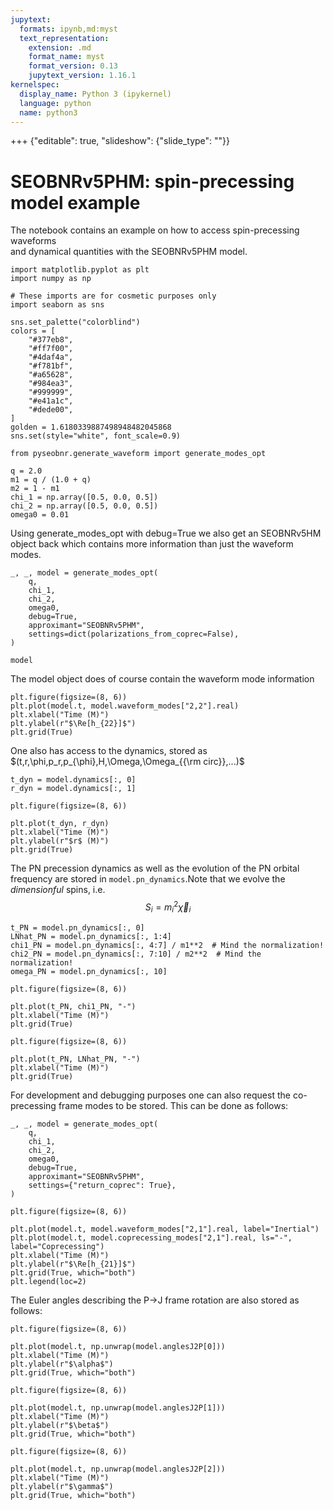 ```yaml
---
jupytext:
  formats: ipynb,md:myst
  text_representation:
    extension: .md
    format_name: myst
    format_version: 0.13
    jupytext_version: 1.16.1
kernelspec:
  display_name: Python 3 (ipykernel)
  language: python
  name: python3
---
```


+++ {"editable": true, "slideshow": {"slide_type": ""}}

# SEOBNRv5PHM: spin-precessing model example

The notebook contains an example on how to access spin-precessing waveforms \
and dynamical quantities with the SEOBNRv5PHM model.

```{code-cell} ipython3
import matplotlib.pyplot as plt
import numpy as np

# These imports are for cosmetic purposes only
import seaborn as sns

sns.set_palette("colorblind")
colors = [
    "#377eb8",
    "#ff7f00",
    "#4daf4a",
    "#f781bf",
    "#a65628",
    "#984ea3",
    "#999999",
    "#e41a1c",
    "#dede00",
]
golden = 1.6180339887498948482045868
sns.set(style="white", font_scale=0.9)
```

```{code-cell} ipython3
from pyseobnr.generate_waveform import generate_modes_opt
```

```{code-cell} ipython3
q = 2.0
m1 = q / (1.0 + q)
m2 = 1 - m1
chi_1 = np.array([0.5, 0.0, 0.5])
chi_2 = np.array([0.5, 0.0, 0.5])
omega0 = 0.01
```

Using generate_modes_opt with debug=True we also get an SEOBNRv5HM object back which contains more information than just the waveform modes.

```{code-cell} ipython3
_, _, model = generate_modes_opt(
    q,
    chi_1,
    chi_2,
    omega0,
    debug=True,
    approximant="SEOBNRv5PHM",
    settings=dict(polarizations_from_coprec=False),
)
```

```{code-cell} ipython3
model
```

The model object does of course contain the waveform mode information

```{code-cell} ipython3
plt.figure(figsize=(8, 6))
plt.plot(model.t, model.waveform_modes["2,2"].real)
plt.xlabel("Time (M)")
plt.ylabel(r"$\Re[h_{22}]$")
plt.grid(True)
```

One also has access to the dynamics, stored as $(t,r,\phi,p_r,p_{\phi},H,\Omega,\Omega_{{\rm circ}},...)$

```{code-cell} ipython3
t_dyn = model.dynamics[:, 0]
r_dyn = model.dynamics[:, 1]
```

```{code-cell} ipython3
plt.figure(figsize=(8, 6))

plt.plot(t_dyn, r_dyn)
plt.xlabel("Time (M)")
plt.ylabel(r"$r$ (M)")
plt.grid(True)
```

The PN precession dynamics as well as the evolution of the PN orbital frequency are stored in `model.pn_dynamics`.Note that we evolve the _dimensionful_ spins, i.e. $$S_{i}=m_{i}^{2}\vec{\chi}_{i}$$

```{code-cell} ipython3
t_PN = model.pn_dynamics[:, 0]
LNhat_PN = model.pn_dynamics[:, 1:4]
chi1_PN = model.pn_dynamics[:, 4:7] / m1**2  # Mind the normalization!
chi2_PN = model.pn_dynamics[:, 7:10] / m2**2  # Mind the normalization!
omega_PN = model.pn_dynamics[:, 10]
```

```{code-cell} ipython3
plt.figure(figsize=(8, 6))

plt.plot(t_PN, chi1_PN, "-")
plt.xlabel("Time (M)")
plt.grid(True)
```

```{code-cell} ipython3
plt.figure(figsize=(8, 6))

plt.plot(t_PN, LNhat_PN, "-")
plt.xlabel("Time (M)")
plt.grid(True)
```

For development and debugging purposes one can also request the co-precessing frame modes to be stored. This can be done as follows:

```{code-cell} ipython3
_, _, model = generate_modes_opt(
    q,
    chi_1,
    chi_2,
    omega0,
    debug=True,
    approximant="SEOBNRv5PHM",
    settings={"return_coprec": True},
)
```

```{code-cell} ipython3
plt.figure(figsize=(8, 6))

plt.plot(model.t, model.waveform_modes["2,1"].real, label="Inertial")
plt.plot(model.t, model.coprecessing_modes["2,1"].real, ls="-", label="Coprecessing")
plt.xlabel("Time (M)")
plt.ylabel(r"$\Re[h_{21}]$")
plt.grid(True, which="both")
plt.legend(loc=2)
```

The Euler angles describing the P->J frame rotation are also stored as follows:

```{code-cell} ipython3
plt.figure(figsize=(8, 6))

plt.plot(model.t, np.unwrap(model.anglesJ2P[0]))
plt.xlabel("Time (M)")
plt.ylabel(r"$\alpha$")
plt.grid(True, which="both")
```

```{code-cell} ipython3
plt.figure(figsize=(8, 6))

plt.plot(model.t, np.unwrap(model.anglesJ2P[1]))
plt.xlabel("Time (M)")
plt.ylabel(r"$\beta$")
plt.grid(True, which="both")
```

```{code-cell} ipython3
plt.figure(figsize=(8, 6))

plt.plot(model.t, np.unwrap(model.anglesJ2P[2]))
plt.xlabel("Time (M)")
plt.ylabel(r"$\gamma$")
plt.grid(True, which="both")
```

```{code-cell} ipython3

```

